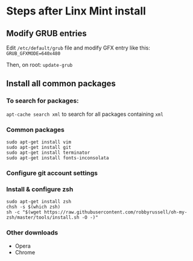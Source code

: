 # Steps after Linx Mint install

## Modify GRUB entries

Edit ```/etc/default/grub``` file and modify GFX entry like this: ```GRUB_GFXMODE=640x480```

Then, on root: ```update-grub```

## Install all common packages

### To search for packages: 
```apt-cache search xml``` to search for all packages containing ```xml```

### Common packages
```
sudo apt-get install vim
sudo apt-get install git
sudo apt-get install terminator
sudo apt-get install fonts-inconsolata

```
### Configure git account settings

### Install & configure zsh
```
sudo apt-get install zsh
chsh -s $(which zsh)
sh -c "$(wget https://raw.githubusercontent.com/robbyrussell/oh-my-zsh/master/tools/install.sh -O -)"
```

### Other downloads

- Opera
- Chrome

